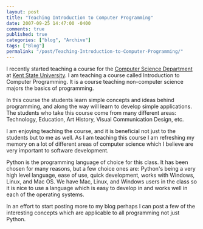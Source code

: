 ```yaml
---
layout: post
title: "Teaching Introduction to Computer Programming"
date: 2007-09-25 14:47:00 -0400
comments: true
published: true
categories: ["blog", "Archive"]
tags: ["Blog"]
permalink: "/post/Teaching-Introduction-to-Computer-Programming/"
---
```

<!-- more -->



<p>I recently started teaching a course for the <a href="http://www.cs.kent.edu/">Computer Science Department</a> at <a href="http://www.kent.edu/">Kent State University</a>. I am teaching a course called Introduction to Computer Programming. It is a course teaching non-computer science majors the basics of programming.</p>
<p>In this course the students learn simple concepts and ideas behind programming, and along the way will learn to develop simple applications. The students who take this course come from many different areas: Technology, Education, Art History, Visual Communication Design, etc.</p>
<p>I am enjoying teaching the course, and it is beneficial not just to the students but to me as well. As I am teaching this course I am refreshing my memory on a lot of different areas of computer science which I believe are very important to software development.</p>
<p>Python is the programming language of choice for this class. It has been chosen for many reasons, but a few choice ones are: Python's being a very high level language, ease of use, quick development, works with Windows, Linux, and Mac OS. We have Mac, Linux, and Windows users in the class so it is nice to use a language which is easy to develop in and works well in each of the operating systems.</p>
<p>In an effort to start posting more to my blog perhaps I can post a few of the interesting concepts which are applicable to all programming not just Python.</p>
